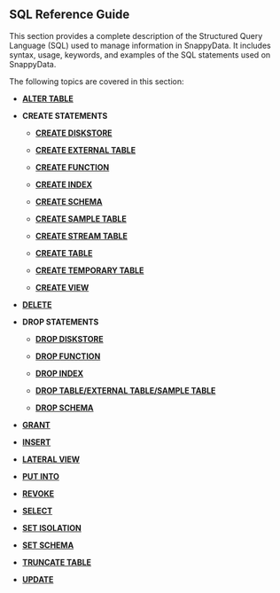 ## SQL Reference Guide

This section provides a complete description of the Structured Query Language (SQL) used to manage information in SnappyData. It includes syntax, usage, keywords, and examples of the SQL statements used on SnappyData.

The following topics are covered in this section:

- **[ALTER TABLE](reference/sql_reference/alter-table.md)**

- **CREATE STATEMENTS**

    - **[CREATE DISKSTORE](reference/sql_reference/create-diskstore.md)**

    - **[CREATE EXTERNAL TABLE](reference/sql_reference/create-external-table.md)**

    - **[CREATE FUNCTION](reference/sql_reference/create-function.md)**

    - **[CREATE INDEX](reference/sql_reference/create-index.md)**

    - **[CREATE SCHEMA](reference/sql_reference/create-schema.md)**

    - **[CREATE SAMPLE TABLE](reference/sql_reference/create-sample-table.md)**

    - **[CREATE STREAM TABLE](reference/sql_reference/create-stream-table.md)**

    - **[CREATE TABLE](reference/sql_reference/create-table.md)**

    - **[CREATE TEMPORARY TABLE](reference/sql_reference/create-temporary-table.md)**

    - **[CREATE VIEW](reference/sql_reference/create-view.md)**

- **[DELETE](reference/sql_reference/delete.md)**

- **DROP STATEMENTS**

     - **[DROP DISKSTORE](reference/sql_reference/drop-diskstore.md)**

     - **[DROP FUNCTION](reference/sql_reference/drop-function.md)**

     - **[DROP INDEX](reference/sql_reference/drop-index.md)**

     - **[DROP TABLE/EXTERNAL TABLE/SAMPLE TABLE](reference/sql_reference/drop-table.md)**

     - **[DROP SCHEMA](reference/sql_reference/drop-schema.md)**
 
- **[GRANT](reference/sql_reference/grant.md)**

- **[INSERT](reference/sql_reference/insert.md)**

- **[LATERAL VIEW](reference/sql_reference/lateral-view.md)**

- **[PUT INTO](reference/sql_reference/put-into.md)**

- **[REVOKE](reference/sql_reference/revoke.md)**

- **[SELECT](reference/sql_reference/select.md)**

- **[SET ISOLATION](reference/sql_reference/set-isolation.md)**

- **[SET SCHEMA](reference/sql_reference/set-schema.md)**

- **[TRUNCATE TABLE](reference/sql_reference/truncate-table.md)**

- **[UPDATE](reference/sql_reference/update.md)**
